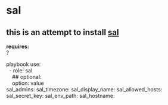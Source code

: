sal
==========

this is an attempt to install [sal](https://github.com/grahamgilbert/sal)
----------

**requires:**<br />
?

playbook use:<br />
&nbsp;&nbsp;\- role: sal<br />
&nbsp;&nbsp;&nbsp;&nbsp;\#\# optional:<br />
&nbsp;&nbsp;&nbsp;&nbsp;option: value<br />
sal\_admins:
sal\_timezone:
sal\_display\_name:
sal\_allowed\_hosts:
sal\_secret\_key:
sal\_env\_path:
sal\_hostname: